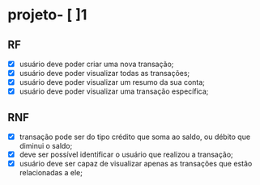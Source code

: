 # projeto- [ ]1

## RF

- [x] usuário deve poder criar uma nova transação;
- [x] usuário deve poder visualizar todas as transações;
- [x] usuário deve poder visualizar um resumo da sua conta;
- [x] usuário deve poder visualizar uma transação específica;

## RNF

- [x] transação pode ser do tipo crédito que soma ao saldo, ou débito que diminui o saldo;
- [x] deve ser possível identificar o usuário que realizou a transação;
- [x] usuário deve ser capaz de visualizar apenas as transações que estão relacionadas a ele;
